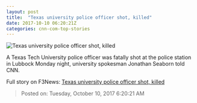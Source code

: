 ```yaml
---
layout: post
title:  "Texas university police officer shot, killed"
date: 2017-10-10 06:20:21Z
categories: cnn-com-top-stories
---
```


![Texas university police officer shot, killed](http://i2.cdn.cnn.com/cnnnext/dam/assets/171009214420-texas-tech-shooting-super-tease.jpg)

A Texas Tech University police officer was fatally shot at the police station in Lubbock Monday night, university spokesman Jonathan Seaborn told CNN.


Full story on F3News: [Texas university police officer shot, killed](http://www.f3nws.com/n/kVmbvC)

> Posted on: Tuesday, October 10, 2017 6:20:21 AM
